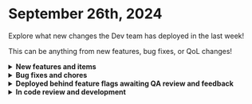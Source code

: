 # September 26th, 2024

Explore what new changes the Dev team has deployed in the last week!

This can be anything from new features, bug fixes, or QoL changes!

<details>

<summary><strong>New features and items</strong></summary>

* New dashboard - Deployed to all customers

</details>

<details>

<summary><strong>Bug fixes and chores</strong></summary>

* Added a missing parameter to the Synnex AU integration for the Google Workspace action
* Deployed warrant to workos permission system behind a feature flag
* Fixed a bug where the `DELETED` prefix was not being removed from soft deleted orgs when they're restored
* Fixed a problem where form load times were very slow for when there were large numbers of activated orgs for the form
* Applied the production feature flagging system to all production environments
* Fixed jinja boolean values being converted to strings for default values causing the result to always be `True`. It will now convert properly so falsey values in jinja will render `False` in the UI
* Fixed a bug in the Create Gist action for new Github integration causing crashes
* Added automatic conversion to json when using generic http requests when the content type is set to application/json and the `data` field contains a dictionary or list that can be converted to json
* Updated the daily time saved rollup query to include the end date and added validation to prevent data beyond the end date from being included
* Fixed a bug with host validation in app platform apps to handle schemas for future production environments
* Fixed a number of bugs discovered by QA for DNS Filter integration
* Fixed a bug with the "select all" button on CSP permissions
* Fixed text spacing issues on new dashboard
* Optimized the List Workflow Executions With Time Savings V2 action for the Rewst integration

</details>

<details>

<summary><strong>Deployed behind feature flags awaiting QA review and feedback</strong></summary>

* New Org Picker (Launching soon)
* Bitdefender integration (QA review)
* Granular forms permissions (QA review)
* IT Portal integration (QA review)
* Synnex Australia integration (QA review)
* Cove integration (QA review)
* Github integration (QA Review)
* Multi-player workflows V1 (QA review)

</details>

<details>

<summary><strong>In code review and development</strong></summary>

* Crushbank integration (Code review)
* Nodeware integration (Code review)
* SQL Database integration refactor (Code review)
* JSON RPC Base Client (In development)
* Webroot Triggers (In development)


</details>
